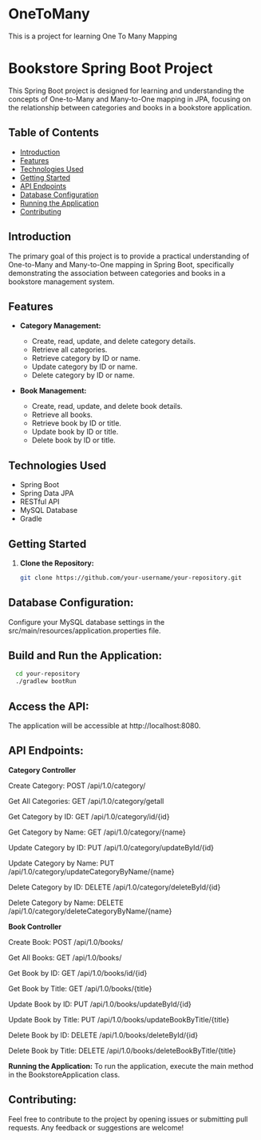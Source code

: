 # OneToMany
This is a project for learning One To Many Mapping
# Bookstore Spring Boot Project

This Spring Boot project is designed for learning and understanding the concepts of One-to-Many and Many-to-One mapping in JPA, focusing on the relationship between categories and books in a bookstore application.

## Table of Contents
- [Introduction](#introduction)
- [Features](#features)
- [Technologies Used](#technologies-used)
- [Getting Started](#getting-started)
- [API Endpoints](#api-endpoints)
- [Database Configuration](#database-configuration)
- [Running the Application](#build-and-run-the-application)
- [Contributing](#contributing)

## Introduction

The primary goal of this project is to provide a practical understanding of One-to-Many and Many-to-One mapping in Spring Boot, specifically demonstrating the association between categories and books in a bookstore management system.

## Features

- **Category Management:**
  - Create, read, update, and delete category details.
  - Retrieve all categories.
  - Retrieve category by ID or name.
  - Update category by ID or name.
  - Delete category by ID or name.

- **Book Management:**
  - Create, read, update, and delete book details.
  - Retrieve all books.
  - Retrieve book by ID or title.
  - Update book by ID or title.
  - Delete book by ID or title.

## Technologies Used

- Spring Boot
- Spring Data JPA
- RESTful API
- MySQL Database
- Gradle

## Getting Started

1. **Clone the Repository:**
   ```bash
   git clone https://github.com/your-username/your-repository.git

  ## Database Configuration:

Configure your MySQL database settings in the src/main/resources/application.properties file.

## Build and Run the Application:

  ```bash
    cd your-repository
    ./gradlew bootRun
```

## Access the API:
The application will be accessible at http://localhost:8080.

## API Endpoints:
**Category Controller**

Create Category:
POST /api/1.0/category/

Get All Categories:
GET /api/1.0/category/getall

Get Category by ID:
GET /api/1.0/category/id/{id}

Get Category by Name:
GET /api/1.0/category/{name}

Update Category by ID:
PUT /api/1.0/category/updateById/{id}

Update Category by Name:
PUT /api/1.0/category/updateCategoryByName/{name}

Delete Category by ID:
DELETE /api/1.0/category/deleteById/{id}

Delete Category by Name:
DELETE /api/1.0/category/deleteCategoryByName/{name}

**Book Controller**

Create Book:
POST /api/1.0/books/

Get All Books:
GET /api/1.0/books/

Get Book by ID:
GET /api/1.0/books/id/{id}

Get Book by Title:
GET /api/1.0/books/{title}

Update Book by ID:
PUT /api/1.0/books/updateById/{id}

Update Book by Title:
PUT /api/1.0/books/updateBookByTitle/{title}

Delete Book by ID:
DELETE /api/1.0/books/deleteById/{id}

Delete Book by Title:
DELETE /api/1.0/books/deleteBookByTitle/{title}

**Running the Application:**
To run the application, execute the main method in the BookstoreApplication class.

## Contributing:
Feel free to contribute to the project by opening issues or submitting pull requests. Any feedback or suggestions are welcome!
